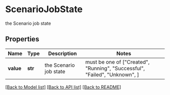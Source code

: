 # ScenarioJobState

the Scenario job state

## Properties
Name | Type | Description | Notes
------------ | ------------- | ------------- | -------------
**value** | **str** | the Scenario job state |  must be one of ["Created", "Running", "Successful", "Failed", "Unknown", ]

[[Back to Model list]](../README.md#documentation-for-models) [[Back to API list]](../README.md#documentation-for-api-endpoints) [[Back to README]](../README.md)


